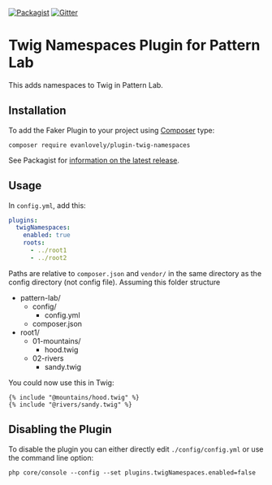 [![Packagist](https://img.shields.io/packagist/v/pattern-lab/plugin-faker.svg)](https://packagist.org/packages/pattern-lab/plugin-faker) [![Gitter](https://img.shields.io/gitter/room/pattern-lab/php.svg)](https://gitter.im/pattern-lab/php)

# Twig Namespaces Plugin for Pattern Lab

This adds namespaces to Twig in Pattern Lab. 

## Installation

To add the Faker Plugin to your project using [Composer](https://getcomposer.org/) type:

    composer require evanlovely/plugin-twig-namespaces

See Packagist for [information on the latest release](https://packagist.org/packages/evan-lovely/plugin-twig-namespaces).

## Usage

In `config.yml`, add this:

```yml
plugins:
  twigNamespaces:
    enabled: true
    roots: 
      - ../root1
      - ../root2
```

Paths are relative to `composer.json` and `vendor/` in the same directory as the config directory (not config file). Assuming this folder structure

- pattern-lab/
  - config/
    - config.yml
  - composer.json
- root1/
  - 01-mountains/
    - hood.twig
  - 02-rivers
    - sandy.twig

You could now use this in Twig:

```twig
{% include "@mountains/hood.twig" %}
{% include "@rivers/sandy.twig" %}
```

## Disabling the Plugin

To disable the plugin you can either directly edit `./config/config.yml` or use the command line option:

    php core/console --config --set plugins.twigNamespaces.enabled=false
